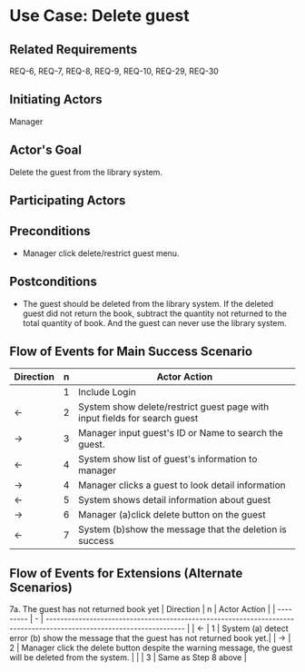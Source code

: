 # Use Case: Delete guest

## **Related Requirements**

REQ-6, REQ-7, REQ-8, REQ-9, REQ-10, REQ-29, REQ-30

## **Initiating Actors**

Manager

## **Actor's Goal**

Delete the guest from the library system.

## **Participating Actors**

 
## **Preconditions**

- Manager click delete/restrict guest menu.

## **Postconditions**

- The guest should be deleted from the library system.  If the deleted guest did not return the book, subtract the quantity not returned to the total quantity of book.  And the guest can never use the library system.

## Flow of Events for Main Success Scenario
| Direction | n | Actor Action                                                                                                         |
| --------- | - | -------------------------------------------------------------------------------------------------------------------- |
|            | 1 | Include Login |
| ←         | 2 | System show delete/restrict guest page with input fields for search guest |
| →         | 3 | Manager input guest's ID or Name to search the guest. |
| ←         | 4 | System show list of guest's information to manager |
| →         | 4 | Manager clicks a guest to look detail information |
| ←         | 5 | System shows detail information about guest |
| →         | 6 | Manager (a)click delete button on the guest |
| ←         | 7 | System (b)show the message that the deletion is success |


## Flow of Events for Extensions (Alternate Scenarios)
7a. The guest has not returned book yet
| Direction | n | Actor Action                                                                                                         |
| --------- | - | -------------------------------------------------------------------------------------------------------------------- |
| ←         | 1 | System (a) detect error (b) show the message that the guest has not returned book yet.|
| →         | 2 | Manager click the delete button despite the warning message, the guest will be deleted from the system. |
|             | 3 | Same as Step 8 above |
